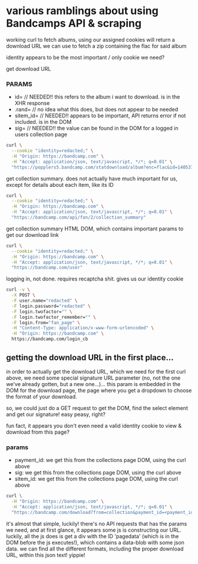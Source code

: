 # various ramblings about using Bandcamps API & scraping

working curl to fetch albums, using our assigned cookies
will return a download URL we can use to fetch a zip containing the flac for said album

identity appears to be the most important / only cookie we need?

get download URL

### PARAMS
* id= // NEEDED!! this refers to the album i want to download. is in the XHR response
* .rand= // no idea what this does, but does not appear to be needed
* sitem_id= // NEEDED!! appears to be important, API returns error if not included. is in the DOM
* sig= // NEEDED!! the value can be found in the DOM for a logged in users collection page

```bash
curl \
  --cookie "identity=redacted;" \
  -H "Origin: https://bandcamp.com" \
  -H "Accept: application/json, text/javascript, */*; q=0.01" \
  "https://popplers5.bandcamp.com/statdownload/album?enc=flac&id=1405377090&sig=8d51978c9a34ac46a293adfa490bc192&sitem_id=314614390&.vrs=1"
```

get collection summary. does not actually have much important for us, except for details about each item, like its ID
```bash
curl \
  --cookie "identity=redacted;" \
  -H "Origin: https://bandcamp.com" \
  -H "Accept: application/json, text/javascript, */*; q=0.01" \
  "https://bandcamp.com/api/fan/2/collection_summary"
```

get collection summary HTML DOM, which contains important params to get our download link
```bash
curl \
  --cookie "identity=redacted;" \
  -H "Origin: https://bandcamp.com" \
  -H "Accept: application/json, text/javascript, */*; q=0.01" \
  "https://bandcamp.com/user"
```

logging in, not done. requires recaptcha shit. gives us our identity cookie
```bash
curl -v \
  -X POST \
  -F user.name="redacted" \
  -F login.password="redacted" \
  -F login.twofactor="" \
  -F login.twofactor_remember="" \
  -F login.from="fan_page" \
  -H "Content-Type: application/x-www-form-urlencoded" \
  -H "Origin: https://bandcamp.com" \
  https://bandcamp.com/login_cb
```

## getting the download URL in the first place...

in order to actually get the download URL, which we need for the first curl above, we need some special signature URL parameter (no, not the one we've already gotten, but a new one...)... this param is embedded in the DOM for the download page, the page where you get a dropdown to choose the format of your download.

so, we could just do a GET request to get the DOM, find the select element and get our signature! easy peasy, right?

fun fact, it appears you don't even need a valid identity cookie to view & download from this page?

### params
- payment_id: we get this from the collections page DOM, using the curl above
- sig: we get this from the collections page DOM, using the curl above
- sitem_id: we get this from the collections page DOM, using the curl above

```bash
curl \
  -H "Origin: https://bandcamp.com" \
  -H "Accept: application/json, text/javascript, */*; q=0.01" \
  "https://bandcamp.com/download?from=collection&payment_id=<payment_id>&sig=<sig>&sitem_id=<sitem_id>"
```

it's almost that simple, luckily! there's no API requests that has the params we need, and at first glance, it appears some js is constructing our URL. luckily, all the js does is get a div with the ID 'pagedata' (which is in the DOM before the js executes!), which contains a data-blob with some json data. we can find all the different formats, including the proper download URL, within this json text! yippie!
